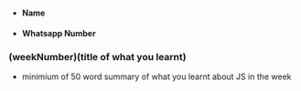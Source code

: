   - #### Name
  - #### Whatsapp Number


### (weekNumber)(title of what you learnt)
- minimium of 50 word summary of what you learnt about JS in the week